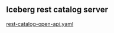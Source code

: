 ## Iceberg rest catalog server
[rest-catalog-open-api.yaml](https://github.com/apache/iceberg/blob/master/open-api/rest-catalog-open-api.yaml)